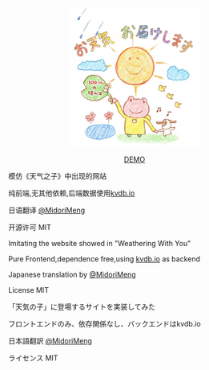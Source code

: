 <div align="center">

<a href="https://ivanlulyf.github.io/OtenkiGirl/"><img src="img/top.jpg" width="260"></a>

[DEMO](https://ivanlulyf.github.io/OtenkiGirl/)

</div>



模仿《天气之子》中出现的网站

纯前端,无其他依赖,后端数据使用[kvdb.io](https://kvdb.io)

日语翻译 [@MidoriMeng](https://github.com/MidoriMeng)

开源许可 MIT

Imitating the website showed in "Weathering With You"

Pure Frontend,dependence free,using [kvdb.io](https://kvdb.io) as backend

Japanese translation by [@MidoriMeng](https://github.com/MidoriMeng)

License MIT

「天気の子」に登場するサイトを実装してみた

フロントエンドのみ、依存関係なし、バックエンドはkvdb.io

日本語翻訳 [@MidoriMeng](https://github.com/MidoriMeng)

ライセンス MIT
